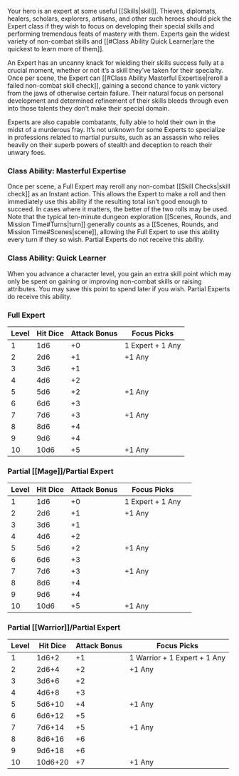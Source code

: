 Your hero is an expert at some useful [[Skills|skill]]. Thieves, diplomats, healers, scholars, explorers, artisans, and other such heroes should pick the Expert class if they wish to focus on developing their special skills and performing tremendous feats of mastery with them. Experts gain the widest variety of non-combat skills and [[#Class Ability Quick Learner|are the quickest to learn more of them]].

An Expert has an uncanny knack for wielding their skills success fully at a crucial moment, whether or not it’s a skill they’ve taken for their specialty. Once per scene, the Expert can [[#Class Ability Masterful Expertise|reroll a failed non-combat skill check]], gaining a second chance to yank victory from the jaws of otherwise certain failure. Their natural focus on personal development and determined refinement of their skills bleeds through even into those talents they don’t make their special domain. 

Experts are also capable combatants, fully able to hold their own in the midst of a murderous fray. It’s not unknown for some Experts to specialize in professions related to martial pursuits, such as an assassin who relies heavily on their superb powers of stealth and deception to reach their unwary foes.
### Class Ability: Masterful Expertise 
Once per scene, a Full Expert may reroll any non-combat [[Skill Checks|skill check]] as an Instant action. This allows the Expert to make a roll and then immediately use this ability if the resulting total isn’t good enough to succeed. In cases where it matters, the better of the two rolls may be used. Note that the typical ten-minute dungeon exploration [[Scenes, Rounds, and Mission Time#Turns|turn]] generally counts as a [[Scenes, Rounds, and Mission Time#Scenes|scene]], allowing the Full Expert to use this ability every turn if they so wish. Partial Experts do not receive this ability.
### Class Ability: Quick Learner 
When you advance a character level, you gain an extra skill point which may only be spent on gaining or improving non-combat skills or raising attributes. You may save this point to spend later if you wish. Partial Experts do receive this ability.
### Full Expert
| Level | Hit Dice | Attack Bonus | Focus Picks      |
| ----- | -------- | ------------ | ---------------- |
| 1     | 1d6      | +0           | 1 Expert + 1 Any |
| 2     | 2d6      | +1           | +1 Any           |
| 3     | 3d6      | +1           |                  |
| 4     | 4d6      | +2           |                  |
| 5     | 5d6      | +2           | +1 Any           |
| 6     | 6d6      | +3           |                  |
| 7     | 7d6      | +3           | +1 Any           |
| 8     | 8d6      | +4           |                  |
| 9     | 9d6      | +4           |                  |
| 10    | 10d6     | +5           | +1 Any           
### Partial [[Mage]]/Partial Expert
| Level | Hit Dice | Attack Bonus | Focus Picks      |     |
| ----- | -------- | ------------ | ---------------- | --- |
| 1     | 1d6      | +0           | 1 Expert + 1 Any |     |
| 2     | 2d6      | +1           | +1 Any           |     |
| 3     | 3d6      | +1           |                  |     |
| 4     | 4d6      | +2           |                  |     |
| 5     | 5d6      | +2           | +1 Any           |     |
| 6     | 6d6      | +3           |                  |     |
| 7     | 7d6      | +3           | +1 Any           |     |
| 8     | 8d6      | +4           |                  |     |
| 9     | 9d6      | +4           |                  |     |
| 10    | 10d6     | +5           | +1 Any           |     |
### Partial [[Warrior]]/Partial Expert
| Level | Hit Dice | Attack Bonus | Focus Picks                  |
| ----- | -------- | ------------ | ---------------------------- |
| 1     | 1d6+2    | +1           | 1 Warrior + 1 Expert + 1 Any |
| 2     | 2d6+4    | +2           | +1 Any                       |
| 3     | 3d6+6    | +2           |                              |
| 4     | 4d6+8    | +3           |                              |
| 5     | 5d6+10   | +4           | +1 Any                       |
| 6     | 6d6+12   | +5           |                              |
| 7     | 7d6+14   | +5           | +1 Any                       |
| 8     | 8d6+16   | +6           |                              |
| 9     | 9d6+18   | +6           |                              |
| 10    | 10d6+20  | +7           | +1 Any                       |
